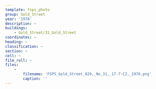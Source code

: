```yaml
---
template: fsps_photo
group: Gold_Street
year: '1978'
description: ~
buildings:
    - Gold_Street/31_Gold_Street
coordinates: ~
heading: ~
classification: ~
section: ~
cell: ~
film_roll: ~
files:
    -
        filename: 'FSPS_Gold_Street_029,_No_31,_17-7-C2,_1978.png'
        caption: ''
---
```

